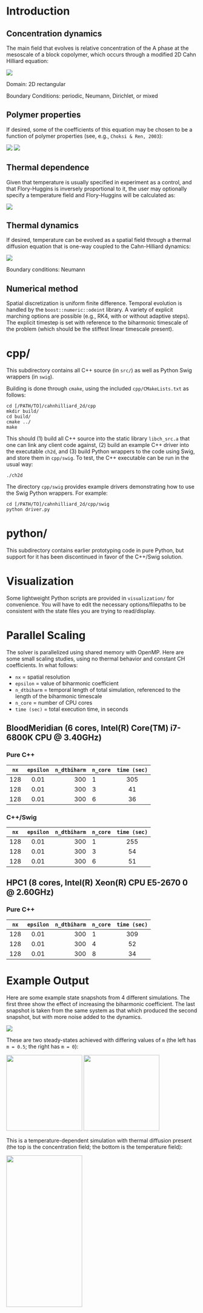 # Introduction

## Concentration dynamics
The main field that evolves is relative concentration of the A phase at the mesoscale of a block copolymer, which occurs through a modified 2D Cahn Hilliard equation:

<img src="https://github.com/adegenna/cahnhilliard_2d/blob/master/cheqn.gif">

Domain: 2D rectangular

Boundary Conditions: periodic, Neumann, Dirichlet, or mixed

## Polymer properties

If desired, some of the coefficients of this equation may be chosen to be a function of polymer properties (see, e.g., `Choksi & Ren, 2003`):

<img src="https://github.com/adegenna/cahnhilliard_2d/blob/master/eps2_thermal.gif">

<img src="https://github.com/adegenna/cahnhilliard_2d/blob/master/sigma_thermal.gif">

## Thermal dependence

Given that temperature is usually specified in experiment as a control, and that Flory-Huggins is inversely proportional to it, the user may optionally specify a temperature field and Flory-Huggins will be calculated as:

<img src="https://github.com/adegenna/cahnhilliard_2d/blob/master/chi_thermal.gif">

## Thermal dynamics

If desired, temperature can be evolved as a spatial field through a thermal diffusion equation that is one-way coupled to the Cahn-Hilliard dynamics:

<img src="https://github.com/adegenna/cahnhilliard_2d/blob/master/thermal_eqn.gif">

Boundary conditions: Neumann

## Numerical method

Spatial discretization is uniform finite difference. Temporal evolution is handled by the `boost::numeric::odeint` library. A variety of explicit marching options are possible (e.g., RK4, with or without adaptive steps). The explicit timestep is set with reference to the biharmonic timescale of the problem (which should be the stiffest linear timescale present).

# cpp/
This subdirectory contains all C++ source (in `src/`) as well as Python Swig wrappers (in `swig`).

Building is done through `cmake`, using the included `cpp/CMakeLists.txt` as follows: 

```shell
cd [/PATH/TO]/cahnhilliard_2d/cpp
mkdir build/
cd build/
cmake ../
make
```

This should (1) build all C++ source into the static library `libch_src.a` that one can link any client code against, (2) build an example C++ driver into the executable `ch2d`, and (3) build Python wrappers to the code using Swig, and store them in `cpp/swig`. To test, the C++ executable can be run in the usual way:

```shell
./ch2d
```

The directory `cpp/swig` provides example drivers demonstrating how to use the Swig Python wrappers. For example:

```shell
cd [/PATH/TO]/cahnhilliard_2d/cpp/swig
python driver.py
```

# python/
This subdirectory contains earlier prototyping code in pure Python, but support for it has been discontinued in favor of the C++/Swig solution.

# Visualization
Some lightweight Python scripts are provided in `visualization/` for convenience. You will have to edit the necessary options/filepaths to be consistent with the state files you are trying to read/display.

# Parallel Scaling
The solver is parallelized using shared memory with OpenMP. Here are some small scaling studies, using no thermal behavior and constant CH coefficients. In what follows:

* `nx` = spatial resolution
* `epsilon` = value of biharmonic coefficient
* `n_dtbiharm` = temporal length of total simulation, referenced to the length of the biharmonic timescale
* `n_core` = number of CPU cores
* `time (sec)` = total execution time, in seconds

## BloodMeridian (6 cores, Intel(R) Core(TM) i7-6800K CPU @ 3.40GHz)

### Pure C++
| `nx`          | `epsilon`     | `n_dtbiharm`  | `n_core`      | `time (sec)`  |
| ------------- |:-------------:| -------------:| ------------- |:-------------:|
| 128           | 0.01          | 300           | 1             | 305           |
| 128           | 0.01          | 300           | 3             | 41            |
| 128           | 0.01          | 300           | 6             | 36            |

### C++/Swig
| `nx`          | `epsilon`     | `n_dtbiharm`  | `n_core`      | `time (sec)`  |
| ------------- |:-------------:| -------------:| ------------- |:-------------:|
| 128           | 0.01          | 300           | 1             | 255           |
| 128           | 0.01          | 300           | 3             | 54            |
| 128           | 0.01          | 300           | 6             | 51            |

## HPC1 (8 cores, Intel(R) Xeon(R) CPU E5-2670 0 @ 2.60GHz)

### Pure C++
| `nx`          | `epsilon`     | `n_dtbiharm`  | `n_core`      | `time (sec)`  |
| ------------- |:-------------:| -------------:| ------------- |:-------------:|
| 128           | 0.01          | 300           | 1             | 309           |
| 128           | 0.01          | 300           | 4             | 52            |
| 128           | 0.01          | 300           | 8             | 34            |

# Example Output
Here are some example state snapshots from 4 different simulations. The first three show the effect of increasing the biharmonic coefficient. The last snapshot is taken from the same system as that which produced the second snapshot, but with more noise added to the dynamics.

<img src="https://github.com/adegenna/cahnhilliard_2d/blob/master/ch2d.png">

These are two steady-states achieved with differing values of `m` (the left has `m = 0.5`; the right has `m = 0`):

<img src="https://github.com/adegenna/cahnhilliard_2d/blob/master/ch_nonthermal.png" width="200" height="200"> <img src="https://github.com/adegenna/cahnhilliard_2d/blob/master/ch_nonthermal_2.png" width="200" height="200">

This is a temperature-dependent simulation with thermal diffusion present (the top is the concentration field; the bottom is the temperature field):

<img src="https://github.com/adegenna/cahnhilliard_2d/blob/master/ch_thermal.png" width="200" height="400">
